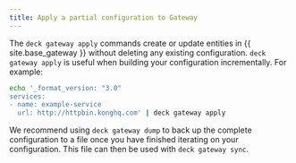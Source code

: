```yaml
---
title: Apply a partial configuration to Gateway
---
```


The `deck gateway apply` commands create or update entities in {{ site.base_gateway }} without deleting any existing configuration. `deck gateway apply` is useful when building your configuration incrementally.
For example:

```bash
echo '_format_version: "3.0"
services:
- name: example-service
  url: http://httpbin.konghq.com' | deck gateway apply
```

We recommend using `deck gateway dump` to back up the complete configuration to a file once you have finished iterating on your configuration. This file can then be used with `deck gateway sync`.

